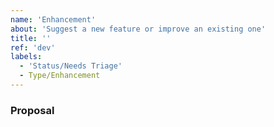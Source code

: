 ```yaml
---
name: 'Enhancement'
about: 'Suggest a new feature or improve an existing one'
title: ''
ref: 'dev'
labels:
  - 'Status/Needs Triage'
  - Type/Enhancement
---
```


### Proposal

